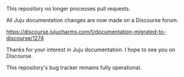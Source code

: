 This repository no longer processes pull requests.

All Juju documentation changes are now made on a Discourse forum.

https://discourse.jujucharms.com/t/documentation-migrated-to-discourse/1274

Thanks for your interest in Juju documentation. I hope to see you on Discourse.

This repository's bug tracker remains fully operational.
